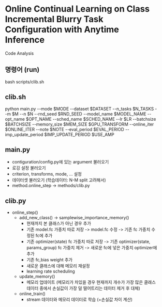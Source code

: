# Online Continual Learning on Class Incremental Blurry Task Configuration with Anytime Inference
Code Analysis

## 명령어 (run)
bash scripts/clib.sh

## clib.sh
python main.py --mode $MODE --dataset $DATASET --n_tasks $N_TASKS --m $M --n $N --rnd_seed $RND_SEED --model_name $MODEL_NAME --opt_name $OPT_NAME --sched_name $SCHED_NAME --lr $LR --batchsize $BATCHSIZE --memory_size $MEM_SIZE $GPU_TRANSFORM --online_iter $ONLINE_ITER --note $NOTE --eval_period $EVAL_PERIOD --imp_update_period $IMP_UPDATE_PERIOD $USE_AMP

## main.py
* contiguration/config.py에 있는 argument 불러오기
* 로깅 설정 불러오기
* criterion, transforms, mode, ... 설정
* 데이터셋 불러오기 (학습데이터: N-M split 고려해서)
* method.online_step -> methods/clib.py

## clib.py
* online_step()
    * add_new_class() -> samplewise_importance_memory()
        * 현재까지 본 클래스가 아닌 경우 추가
        * 기존 model.fc 가중치 따로 저장 -> model.fc 수정 -> 기존 fc 가중치 수정된 fc에 추가
        * 기존 optimizer(state) fc 가중치 따로 저장 -> 기존 optimizer(state, params_group) fc 가중치 제거 -> 새로운 fc에 넣은 가중치 optimizer에 추가
        * 기존 fc,bias weight 추가
        * 새로운 클래스에 대해 메모리 재설정
        * learning rate scheduling
    * update_memory()
        * 메모리 업데이트 (메모리가 차있을 경우 현재까지 개수가 가장 많은 클래스 데이터 중에서 손실값이 가장 덜 떨어트리는 데이터 제거 후 대체)
    * online_train()
        * stream 데이터와 메모리 데이터로 학습 (+손실값 차이 계산)